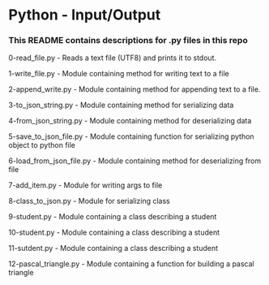 # Python - Input/Output
### This README contains descriptions for .py files in this repo

0-read_file.py - Reads a text file (UTF8) and prints it to stdout.

1-write_file.py - Module containing method for writing text to a file

2-append_write.py - Module containing method for appending text to a file.

3-to_json_string.py - Module containing method for serializing data

4-from_json_string.py - Module containing method for deserializing data

5-save_to_json_file.py - Module containing function for serializing python object to python file

6-load_from_json_file.py - Module containing method for deserializing from file

7-add_item.py - Module for writing args to file

8-class_to_json.py - Module for serializing class

9-student.py - Module containing a class describing a student

10-student.py - Module containing a class describing a student

11-sutdent.py - Module containing a class describing a student

12-pascal_triangle.py - Module containing a function for building a pascal triangle
